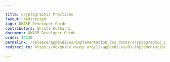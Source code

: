 ```yaml
---

title: Cryptographic Practices
layout: redirected
tags: OWASP Developer Guide
contributors: Shruti Kulkarni
document: OWASP Developer Guide
order: 14130
permalink: /release/appendices/implementation_dos_donts/cryptographic_practices/
redirect_to: https://devguide.owasp.org/12-appendices/01-implementation-dos-donts/03-cryptographic-practices/

---
```

